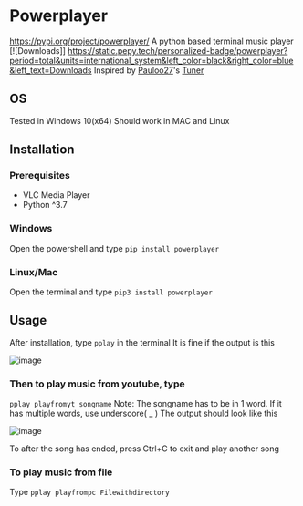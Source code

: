 # Powerplayer
https://pypi.org/project/powerplayer/
A python based terminal music player
[![Downloads]]
https://static.pepy.tech/personalized-badge/powerplayer?period=total&units=international_system&left_color=black&right_color=blue&left_text=Downloads
Inspired by [Pauloo27](https://github.com/Pauloo27)'s [Tuner](https://github.com/Pauloo27/tuner)
## OS
Tested in Windows 10(x64)
Should work in MAC and Linux
## Installation
### Prerequisites

- VLC Media Player
- Python ^3.7
### Windows
Open the powershell and type
```pip install powerplayer```

### Linux/Mac
Open the terminal and type
```pip3 install powerplayer```

## Usage
After installation, type `pplay` in the terminal 
It is fine if the output is this

![image](https://user-images.githubusercontent.com/77975448/125310279-0f638000-e350-11eb-9afe-5799fd418cc0.png)

### Then to play music from youtube, type
```pplay playfromyt songname```
Note: The songname has to be in 1 word. If it has multiple words, 
use underscore( _ )
The output should look like this

![image](https://user-images.githubusercontent.com/77975448/125312335-cf050180-e351-11eb-9aae-2f5d20c1df9b.png)

To after the song has ended, press Ctrl+C to exit and play another song

### To play music from file

Type
```pplay playfrompc Filewithdirectory```



